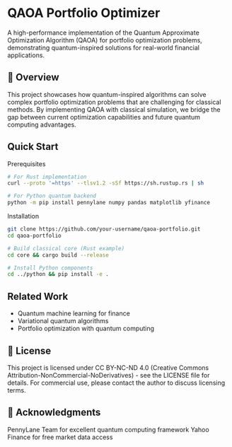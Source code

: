 # QAOA Portfolio Optimizer

A high-performance implementation of the Quantum Approximate Optimization Algorithm (QAOA) for portfolio optimization problems, demonstrating quantum-inspired solutions for real-world financial applications.

## 🎯 Overview
This project showcases how quantum-inspired algorithms can solve complex portfolio optimization problems that are challenging for classical methods. By implementing QAOA with classical simulation, we bridge the gap between current optimization capabilities and future quantum computing advantages.

## Quick Start
Prerequisites
```bash
# For Rust implementation
curl --proto '=https' --tlsv1.2 -sSf https://sh.rustup.rs | sh

# For Python quantum backend
python -m pip install pennylane numpy pandas matplotlib yfinance
```

Installation
```bash
git clone https://github.com/your-username/qaoa-portfolio.git
cd qaoa-portfolio

# Build classical core (Rust example)
cd core && cargo build --release

# Install Python components
cd ../python && pip install -e .
```

## Related Work

- Quantum machine learning for finance
- Variational quantum algorithms
- Portfolio optimization with quantum computing

## 📄 License
This project is licensed under CC BY-NC-ND 4.0 (Creative Commons Attribution-NonCommercial-NoDerivatives) - see the LICENSE file for details.
For commercial use, please contact the author to discuss licensing terms.

## 🤝 Acknowledgments

PennyLane Team for excellent quantum computing framework
Yahoo Finance for free market data access
